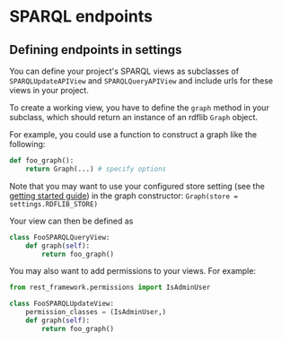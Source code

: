 # SPARQL endpoints

## Defining endpoints in settings

You can define your project's SPARQL views as subclasses of `SPARQLUpdateAPIView` and `SPARQLQueryAPIView` and include urls for these views in your project.

To create a working view, you have to define the `graph` method in your subclass, which should return an instance of an rdflib `Graph` object.

For example, you could use a function to construct a graph like the following:

```python
def foo_graph():
    return Graph(...) # specify options
```

Note that you may want to use your configured store setting (see the [getting started guide](/getting-started)) in the graph constructor: `Graph(store = settings.RDFLIB_STORE)`

Your view can then be defined as

```python
class FooSPARQLQueryView:
    def graph(self):
        return foo_graph()

```

You may also want to add permissions to your views. For example:

```python
from rest_framework.permissions import IsAdminUser

class FooSPARQLUpdateView:
    permission_classes = (IsAdminUser,)
    def graph(self):
        return foo_graph()

```
